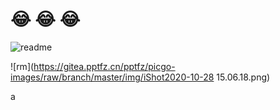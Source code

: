 # 😂 😂  😂

![readme](https://gitea.pptfz.cn/pptfz/picgo-images/raw/branch/master/img/readme.gif)

![rm](https://gitea.pptfz.cn/pptfz/picgo-images/raw/branch/master/img/iShot2020-10-28 15.06.18.png)

a